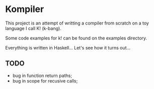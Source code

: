 # Kompiler

This project is an attempt of writting a compiler from scratch on a toy language I call K! (k-bang).

Some code examples for k! can be found on the examples directory.

Everything is written in Haskell... Let's see how it turns out...

## TODO
- bug in function return paths;
- bug in scope for recusive calls;

  
